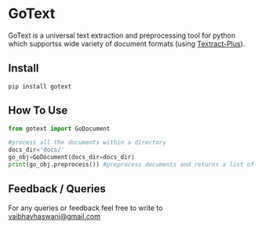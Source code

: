 # GoText
GoText is a universal text extraction and preprocessing tool for python which supportss wide variety of document formats (using [Textract-Plus](https://github.com/vaibhavhaswani/textract-plus)).

## Install

```
pip install gotext
```

## How To Use

``` python
from gotext import GoDocument

#process all the documents within a directory
docs_dir='docs/'
go_obj=GoDocument(docs_dir=docs_dir)
print(go_obj.preprocess()) #preprocess documents and returns a list of preprocessed text
```

## Feedback / Queries

For any queries or feedback feel free to write to vaibhavhaswani@gmail.com
